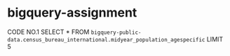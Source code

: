# bigquery-assignment
CODE NO.1 
SELECT * FROM `bigquery-public-data.census_bureau_international.midyear_population_agespecific` LIMIT 5
